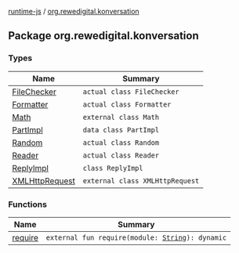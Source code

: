 [runtime-js](../index.md) / [org.rewedigital.konversation](./index.md)

## Package org.rewedigital.konversation

### Types

| Name | Summary |
|---|---|
| [FileChecker](-file-checker/index.md) | `actual class FileChecker` |
| [Formatter](-formatter/index.md) | `actual class Formatter` |
| [Math](-math/index.md) | `external class Math` |
| [PartImpl](-part-impl/index.md) | `data class PartImpl` |
| [Random](-random/index.md) | `actual class Random` |
| [Reader](-reader/index.md) | `actual class Reader` |
| [ReplyImpl](-reply-impl/index.md) | `class ReplyImpl` |
| [XMLHttpRequest](-x-m-l-http-request/index.md) | `external class XMLHttpRequest` |

### Functions

| Name | Summary |
|---|---|
| [require](require.md) | `external fun require(module: `[`String`](https://kotlinlang.org/api/latest/jvm/stdlib/kotlin/-string/index.html)`): dynamic` |
